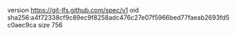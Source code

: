 version https://git-lfs.github.com/spec/v1
oid sha256:a4f72338cf9c89ec9f8258adc476c27e07f5966bed77faeab2693fd5c0aec9ca
size 756
